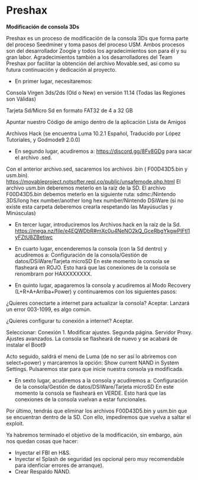 # Preshax
**Modificación de consola 3Ds**

Preshax es un proceso de modificación de la consola 3Ds que forma parte del proceso Seedminer y toma pasos del proceso USM. Ambos procesos son del desarrollador Zoogie y todos los agradecimientos son para él y su gran labor. 
Agradecimientos también a los desarrolladores del Team Preshax por facilitar la obtención del archivo Movable.sed, así como su futura continuación y dedicación al proyecto.  

- En primer lugar, necesitaremos:

Consola Virgen 3ds/2ds (Old o New) en versión 11.14 (Todas las Regiones son Válidas)

Tarjeta Sd/Micro Sd en formato FAT32 de 4 a 32 GB

Apuntar nuestro Código de amigo dentro de la aplicación Lista de Amigos

Archivos Hack (se encuentra Luma 10.2.1 Español, Traducido por López Tutoriales, y Godmode9 2.0.0)

- En segundo lugar, acudiremos a:
https://discord.gg/8Fv8GDg para sacar el archivo .sed. 

Con el anterior archivo.sed, sacaremos los archivos .bin ( F00D43D5.bin y usm.bin). https://movableproject.notsofter.repl.co/public/unsafemode.php.html
El archivo usm.bin deberemos meterlo en la raíz de la SD.
El archivo F00D43D5.bin debemos meterlo en la siguiente ruta: sdmc:/Nintendo 3DS/long hex number/another long hex number/Nintendo DSiWare (si no existe esta carpeta deberemos crearla respetando las Mayúsuclas y Minúsculas) 

- En tercer lugar, introduciremos los Archivos hack en la raíz de la Sd. https://mega.nz/file/e4EQWDbR#mXc0u4NeNO2kQ_GceRbgYkgwPIFtl1yFZtU8ZBetiwc

- En cuarto lugar, encenderemos la consola (con la Sd dentro) y acudiremos a: Configuración de la consola/Gestión de datos/DSiWare/Tarjeta microSD
En este momento la consola se flasheará en ROJO. Esto hará que las conexiones de la consola se renombrarn por HAXXXXXXXX.

- En quinto lugar, apagaremos la consola y acudiremos al Modo Recovery (L+R+A+Arriba+Power) y continuaremos con los siguientes pasos:

¿Quieres conectarte a internet para actualizar la consola? Aceptar. Lanzará un error 003-1099, es algo común.

¿Quieres configurar tu conexión a internet? Aceptar.

Seleccionar: Conexión 1. Modificar ajustes. Segunda página. Servidor Proxy. Ajustes avanzados. La consola se flasheará de nuevo y se acabará de instalar el Boot9

Acto seguido, saldrá el menú de Luma (de no ser así lo abriremos con select+power) y marcaremos la opción: Show current NAND in System Settings. Pulsaremos star para que inicie nuestra consola ya modificada.


- En sexto lugar, acudiremos a la consola y acudiremos a: Configuración de la consola/Gestión de datos/DSiWare/Tarjeta microSD
En este momento la consola se flasheará en VERDE. Esto hará que las conexiones de la consola vuelvan a estar funcionales.

Por último, tendrás que eliminar los archivos F00D43D5.bin y usm.bin que se encuentran dentro de la SD. Con ello, impediremos que vuelva a saltar el exploit. 


Ya habremos terminado el objetivo de la modificación, sin embargo, aún nos quedan cosas que hacer:
- Inyectar el FBI en H&S.
- Inyectar el Splash de seguridad (es opcional pero muy recomendable para idenficiar errores de arranque).
- Crear Respaldo NAND.
